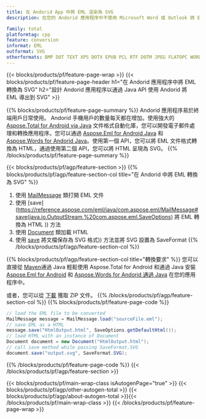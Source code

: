 ```yaml
---
title: 在 Andorid App 中將 EML 渲染為 SVG
description: 在您的 Andorid 應用程序中不使用 Microsoft Word 或 Outlook 將 EML 導出為 SVG

family: total
platformtag: cpp
feature: conversion
informat: EML
outformat: SVG
otherformats: BMP DOT TEXT XPS DOTX EPUB PCL RTF DOTM JPEG FLATOPC WORDML OTT ODT PDF PS PNG DOC DOCM DOCX EMF TIFF MD GIF
---
```

{{< blocks/products/pf/feature-page-wrap >}}
{{< blocks/products/pf/feature-page-header h1="在 Andorid 應用程序中將 EML 轉換為 SVG" h2="設計 Andorid 應用程序以通過 Java API 使用 Andorid 將 EML 導出到 SVG" >}}

{{% blocks/products/pf/feature-page-summary %}}
Andorid 應用程序易於終端用戶日常使用。 Andorid 手機用戶的數量每天都在增加。使用強大的 [Aspose.Total for Android via Java](https://products.aspose.com/total/android-java/) 文件格式自動化庫，您可以開發電子郵件處理和轉換應用程序。您可以通過 [Aspose.Eml for Android Java](https://products.aspose.com/eml/android-java/) 和 [Aspose.Words for Andorid Java](https://products.aspose.com/words/android-java/)。使用第一個 API，您可以將 EML 文件格式轉換為 HTML，通過使用第二個 API，您可以將 HTML 呈現為 SVG。 
{{% /blocks/products/pf/feature-page-summary  %}}

{{< blocks/products/pf/agp/feature-section >}}
{{% blocks/products/pf/agp/feature-section-col title="在 Andorid 中將 EML 轉換為 SVG" %}}
1. 使用 [MailMessage](https://reference.aspose.com/eml/java/com.aspose.eml/mailmessage) 類打開 EML 文件
2. 使用 [save](https://reference.aspose.com/eml/java/com.aspose.eml/MailMessage#save(java.io.OutputStream,%20com.aspose.eml.SaveOptions) 將 EML 轉換為 HTML )) 方法
3. 使用 [Document](https://reference.aspose.com/words/java/com.aspose.words/Document) 類加載 HTML
4. 使用 [save](https://reference.aspose.com/words/java/com.aspose.words/Document#save(java.lang.String,com.aspose.words.SaveOptions)) 將文檔保存為 SVG 格式)) 方法並將 SVG 設置為 SaveFormat
{{% /blocks/products/pf/agp/feature-section-col %}}

{{% blocks/products/pf/agp/feature-section-col title="轉換要求" %}}
您可以直接從 [Maven](https://releases.aspose.com/total/java/)通過 Java 輕鬆使用 Aspose.Total for Android 和通過 Java 安裝 [Aspose.Eml for Android](https://docs.aspose.com/eml/androidjava/installation/) 和 [Aspose.Words for Andorid 通過 Java](https://docs.aspose.com/words/java/install-aspose-words-for-android-via-java/#install-asposewords-for-android-via-java-from-maven-repository) 在您的應用程序中。

或者，您可以從 [下載](https://releases.aspose.com/total/androidjava) 獲取 ZIP 文件。
{{% /blocks/products/pf/agp/feature-section-col %}}
{{% blocks/products/pf/feature-page-code %}}
```cs
// load the EML file to be converted
MailMessage message = MailMessage.load("sourceFile.eml"); 
// save EML as a HTML 
message.save("HtmlOutput.html", SaveOptions.getDefaultHtml());
// load HTML with an instance of Document
Document document = new Document("HtmlOutput.html");
// call save method while passing SaveFormat.SVG
document.save("output.svg", SaveFormat.SVG); 
```

{{% /blocks/products/pf/feature-page-code %}}
{{< /blocks/products/pf/agp/feature-section >}}

{{< blocks/products/pf/main-wrap-class isAutogenPage="true" >}}
{{< blocks/products/pf/agp/other-autogen-total >}}
{{< blocks/products/pf/agp/about-autogen-total >}}{{< /blocks/products/pf/main-wrap-class >}}
{{< /blocks/products/pf/feature-page-wrap >}}